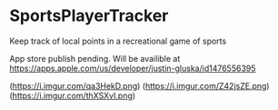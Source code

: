 # SportsPlayerTracker
 Keep track of local points in a recreational game of sports

App store publish pending. Will be availible at
https://apps.apple.com/us/developer/justin-gluska/id1476556395

(https://i.imgur.com/qa3HekD.png)
(https://i.imgur.com/Z42jsZE.png)
(https://i.imgur.com/thXSXvI.png)
